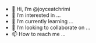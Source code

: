 - 👋 Hi, I’m @joyceatchrimi
- 👀 I’m interested in ...
- 🌱 I’m currently learning ...
- 💞️ I’m looking to collaborate on ...
- 📫 How to reach me ...

<!---
joyceatchrimi/joyceatchrimi is a ✨ special ✨ repository because its `README.md` (this file) appears on your GitHub profile.
You can click the Preview link to take a look at your changes.
--->
